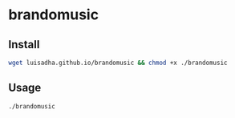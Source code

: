 # brandomusic

## Install

```sh
wget luisadha.github.io/brandomusic && chmod +x ./brandomusic
```
## Usage

```sh
./brandomusic
```
